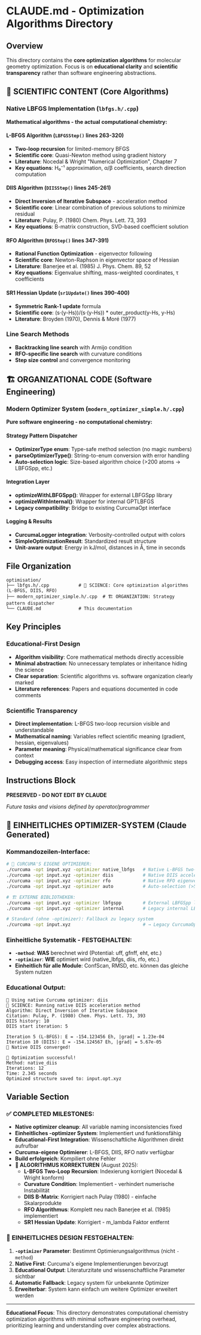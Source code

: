 # CLAUDE.md - Optimization Algorithms Directory

## Overview

This directory contains the **core optimization algorithms** for molecular geometry optimization. Focus is on **educational clarity** and **scientific transparency** rather than software engineering abstractions.

## 🧪 **SCIENTIFIC CONTENT** (Core Algorithms)

### Native LBFGS Implementation (`lbfgs.h/.cpp`)
**Mathematical algorithms - the actual computational chemistry:**

#### L-BFGS Algorithm (`LBFGSStep()` lines 263-320)
- **Two-loop recursion** for limited-memory BFGS
- **Scientific core**: Quasi-Newton method using gradient history
- **Literature**: Nocedal & Wright "Numerical Optimization", Chapter 7
- **Key equations**: H₀⁻¹ approximation, α/β coefficients, search direction computation

#### DIIS Algorithm (`DIISStep()` lines 245-261) 
- **Direct Inversion of Iterative Subspace** - acceleration method
- **Scientific core**: Linear combination of previous solutions to minimize residual
- **Literature**: Pulay, P. (1980) Chem. Phys. Lett. 73, 393
- **Key equations**: B-matrix construction, SVD-based coefficient solution

#### RFO Algorithm (`RFOStep()` lines 347-391)
- **Rational Function Optimization** - eigenvector following
- **Scientific core**: Newton-Raphson in eigenvector space of Hessian
- **Literature**: Banerjee et al. (1985) J. Phys. Chem. 89, 52
- **Key equations**: Eigenvalue shifting, mass-weighted coordinates, τ coefficients

#### SR1 Hessian Update (`sr1Update()` lines 390-400)
- **Symmetric Rank-1 update** formula
- **Scientific core**: (s·(y-Hs))/(s·(y-Hs)) * outer_product(y-Hs, y-Hs)
- **Literature**: Broyden (1970), Dennis & Moré (1977)

### Line Search Methods
- **Backtracking line search** with Armijo condition
- **RFO-specific line search** with curvature conditions
- **Step size control** and convergence monitoring

## 🏗️ **ORGANIZATIONAL CODE** (Software Engineering)

### Modern Optimizer System (`modern_optimizer_simple.h/.cpp`)
**Pure software engineering - no computational chemistry:**

#### Strategy Pattern Dispatcher
- **OptimizerType enum**: Type-safe method selection (no magic numbers)
- **parseOptimizerType()**: String-to-enum conversion with error handling
- **Auto-selection logic**: Size-based algorithm choice (>200 atoms → LBFGSpp, etc.)

#### Integration Layer  
- **optimizeWithLBFGSpp()**: Wrapper for external LBFGSpp library
- **optimizeWithInternal()**: Wrapper for internal GPTLBFGS
- **Legacy compatibility**: Bridge to existing CurcumaOpt interface

#### Logging & Results
- **CurcumaLogger integration**: Verbosity-controlled output with colors
- **SimpleOptimizationResult**: Standardized result structure
- **Unit-aware output**: Energy in kJ/mol, distances in Å, time in seconds

## File Organization

```
optimisation/
├── lbfgs.h/.cpp           # 🧪 SCIENCE: Core optimization algorithms (L-BFGS, DIIS, RFO)
├── modern_optimizer_simple.h/.cpp  # 🏗️ ORGANIZATION: Strategy pattern dispatcher
└── CLAUDE.md              # This documentation
```

## Key Principles

### Educational-First Design
- **Algorithm visibility**: Core mathematical methods directly accessible
- **Minimal abstraction**: No unnecessary templates or inheritance hiding the science
- **Clear separation**: Scientific algorithms vs. software organization clearly marked
- **Literature references**: Papers and equations documented in code comments

### Scientific Transparency
- **Direct implementation**: L-BFGS two-loop recursion visible and understandable
- **Mathematical naming**: Variables reflect scientific meaning (gradient, hessian, eigenvalues)
- **Parameter meaning**: Physical/mathematical significance clear from context
- **Debugging access**: Easy inspection of intermediate algorithmic steps

## Instructions Block

**PRESERVED - DO NOT EDIT BY CLAUDE**

*Future tasks and visions defined by operator/programmer*

## 🚀 **EINHEITLICHES OPTIMIZER-SYSTEM** (Claude Generated)

### **Kommandozeilen-Interface:**
```bash
# 🧪 CURCUMA'S EIGENE OPTIMIERER:
./curcuma -opt input.xyz -optimizer native_lbfgs   # Native L-BFGS two-loop recursion
./curcuma -opt input.xyz -optimizer diis           # Native DIIS acceleration  
./curcuma -opt input.xyz -optimizer rfo            # Native RFO eigenvector following
./curcuma -opt input.xyz -optimizer auto           # Auto-selection (>50 Atome → L-BFGS)

# 🏗️ EXTERNE BIBLIOTHEKEN:
./curcuma -opt input.xyz -optimizer lbfgspp        # External LBFGSpp library
./curcuma -opt input.xyz -optimizer internal       # Legacy internal LBFGS

# Standard (ohne -optimizer): Fallback zu legacy system
./curcuma -opt input.xyz                           # → Legacy CurcumaOpt
```

### **Einheitliche Systematik - FESTGEHALTEN:**
- **`-method`**: **WAS** berechnet wird (Potential: uff, gfnff, eht, etc.) 
- **`-optimizer`**: **WIE** optimiert wird (native_lbfgs, diis, rfo, etc.)
- **Einheitlich für alle Module**: ConfScan, RMSD, etc. können das gleiche System nutzen

### **Educational Output:**
```
🧪 Using native Curcuma optimizer: diis
🧪 SCIENCE: Running native DIIS acceleration method  
Algorithm: Direct Inversion of Iterative Subspace
Citation: Pulay, P. (1980) Chem. Phys. Lett. 73, 393
DIIS history: 10
DIIS start iteration: 5

Iteration 5 (L-BFGS): E = -154.123456 Eh, |grad| = 1.23e-04
Iteration 10 (DIIS): E = -154.124567 Eh, |grad| = 5.67e-05
🧪 Native DIIS converged!

🎉 Optimization successful!
Method: native_diis
Iterations: 12  
Time: 2.345 seconds
Optimized structure saved to: input.opt.xyz
```

## Variable Section

### ✅ **COMPLETED MILESTONES:**
- **Native optimizer cleanup**: All variable naming inconsistencies fixed
- **Einheitliches -optimizer System**: Implementiert und funktionsfähig
- **Educational-First Integration**: Wissenschaftliche Algorithmen direkt aufrufbar
- **Curcuma-eigene Optimierer**: L-BFGS, DIIS, RFO nativ verfügbar
- **Build erfolgreich**: Kompiliert ohne Fehler
- **🧪 ALGORITHMUS KORREKTUREN** (August 2025):
  - **L-BFGS Two-Loop Recursion**: Indexierung korrigiert (Nocedal & Wright konform)
  - **Curvature Condition**: Implementiert - verhindert numerische Instabilität
  - **DIIS B-Matrix**: Korrigiert nach Pulay (1980) - einfache Skalarprodukte
  - **RFO Algorithmus**: Komplett neu nach Banerjee et al. (1985) implementiert
  - **SR1 Hessian Update**: Korrigiert - m_lambda Faktor entfernt

### 🎯 **EINHEITLICHES DESIGN FESTGEHALTEN:**
1. **`-optimizer` Parameter**: Bestimmt Optimierungsalgorithmus (nicht `-method`)
2. **Native First**: Curcuma's eigene Implementierungen bevorzugt  
3. **Educational Output**: Literaturzitate und wissenschaftliche Parameter sichtbar
4. **Automatic Fallback**: Legacy system für unbekannte Optimizer
5. **Erweiterbar**: System kann einfach um weitere Optimizer erweitert werden

---

**Educational Focus**: This directory demonstrates computational chemistry optimization algorithms with minimal software engineering overhead, prioritizing learning and understanding over complex abstractions.